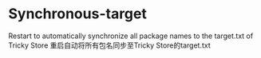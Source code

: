 # Synchronous-target
Restart to automatically synchronize all package names to the target.txt of Tricky Store
重启自动将所有包名同步至Tricky Store的target.txt
